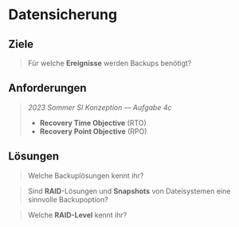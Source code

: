 # Datensicherung

## Ziele

> Für welche **Ereignisse** werden Backups benötigt?

## Anforderungen

> *2023 Sommer SI Konzeption — Aufgabe 4c*
>
> * **Recovery Time Objective** (RTO)
> * **Recovery Point Objective** (RPO)

## Lösungen

> Welche Backuplösungen kennt ihr?

> Sind **RAID**-Lösungen und **Snapshots** von Dateisystemen eine sinnvolle Backupoption?

> Welche **RAID-Level** kennt ihr?
